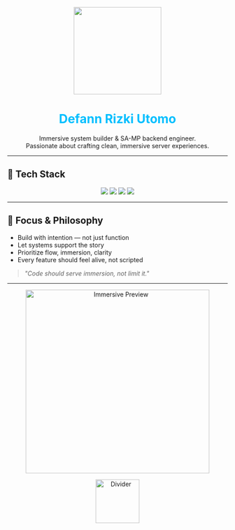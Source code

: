 <p align="center">
  <img src="https://img.shields.io/badge/@Defann-newbies-blue"width="200"/>
</p>

<h1 align="center" style="color:#00BFFF;">Defann Rizki Utomo</h1>

<p align="center">
  Immersive system builder & SA-MP backend engineer.<br>
  Passionate about crafting clean, immersive server experiences.
</p>

---

## 🧠 Tech Stack

<p align="center">
  <img src="https://img.shields.io/badge/PAWN-ED7014?style=for-the-badge&logo=codeforces&logoColor=white"/>
  <img src="https://img.shields.io/badge/C++-00599C?style=for-the-badge&logo=c%2B%2B&logoColor=white"/>
  <img src="https://img.shields.io/badge/JavaScript-F7DF1E?style=for-the-badge&logo=javascript&logoColor=black"/>
  <img src="https://img.shields.io/badge/Python-3776AB?style=for-the-badge&logo=python&logoColor=white"/>
</p>

---

## 🎯 Focus & Philosophy

- Build with intention — not just function  
- Let systems support the story  
- Prioritize flow, immersion, clarity  
- Every feature should feel alive, not scripted

> _"Code should serve immersion, not limit it."_

---

<p align="center">
  <img src="https://up.yimg.com/ib/th?id=OIP.djO9rDqgskOBllKVS8bRTAHaDG&pid=Api&rs=1&c=1&qlt=95&w=296&h=123" width="420" alt="Immersive Preview"/>
</p>

<p align="center">
  <img src="https://imgur.com/a/GYhzxIV" width="100" alt="Divider"/>
</p>
